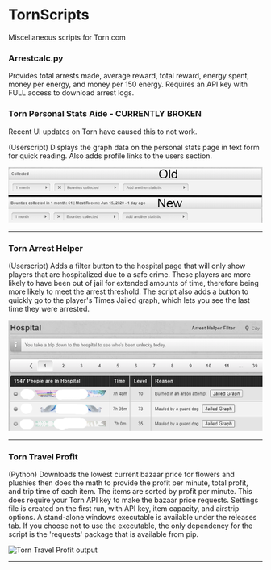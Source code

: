 # TornScripts
Miscellaneous scripts for Torn.com

### Arrestcalc.py
Provides total arrests made, average reward, total reward, energy spent, money per energy, and money per 150 energy. Requires an API key with FULL access to download arrest logs.


### Torn Personal Stats Aide - CURRENTLY BROKEN
Recent UI updates on Torn have caused this to not work.

(Userscript) Displays the graph data on the personal stats page in text form for quick reading. Also adds profile links to the users section.

![Text is added to the title bar above the graph](https://raw.githubusercontent.com/SixPraxis/TornScripts/master/images/aideComparison.png)
__________
### Torn Arrest Helper
(Userscript) Adds a filter button to the hospital page that will only show players that are hospitalized due to a safe crime. These players are more likely to have been out of jail for extended amounts of time, therefore being more likely to meet the arrest threshold. The script also adds a button to quickly go to the player's Times Jailed graph, which lets you see the last time they were arrested.

![Filter button up top, jailed graph button next to the reason](https://raw.githubusercontent.com/SixPraxis/TornScripts/master/images/filterExample.png)
__________
### Torn Travel Profit
(Python) Downloads the lowest current bazaar price for flowers and plushies then does the math to provide the profit per minute, total profit, and trip time of each item. The items are sorted by profit per minute. This does require your Torn API key to make the bazaar price requests. Settings file is created on the first run, with API key, item capacity, and airstrip options. A stand-alone windows executable is available under the releases tab. If you choose not to use the executable, the only dependency for the script is the 'requests' package that is available from pip.

![Torn Travel Profit output](https://raw.github.com/SixPraxis/TornScripts/master/images/travelProfit.png)
__________
